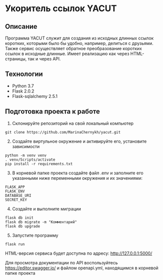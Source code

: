 # Укоритель ссылок YACUT 

## Описание
Программа YACUT служит для создания из исходных длинных ссылок коротких, которыми было бы удобно, например, делиться с друзьями.
Также сервис осуществляет обратное преобразование коротких ссылок в исходные длинные.
Имеет реализацию как через HTML-страницы, так и через API.

## Технологии
* Python 3.7
* Flask 2.0.2
* Flask-sqlalchemy 2.5.1


## Подготовка проекта к работе

1. Cклонируйте репозиторий на свой локальный компьютер
```
git clone https://github.com/MarinaChernykh/yacut.git
```

2. Создайте виртульное окружение и активируйте его, установите зависимости
```
python -m venv venv
. venv/Scripts/activate
pip install -r requirements.txt
```

3. В корневой папке проекта создайте файл .env и заполните его указанными ниже переменными окружения и их значениями:
```
FLASK_APP
FLASK_ENV
DATABASE_URI
SECRET_KEY
```

4. Создайте и выполните миграции
```
flask db init
flask db migrate -m "Комментарий"
flask db upgrade
```

5. Запустите программу
```
flask run
```

HTML-версия сервиса будет доступна по адресу:
http://127.0.0.1:5000/

Для просмотра документации по API воспользуйтесь 
https://editor.swagger.io/
и файлом openapi.yml, находящимся в корневой папке проекта
